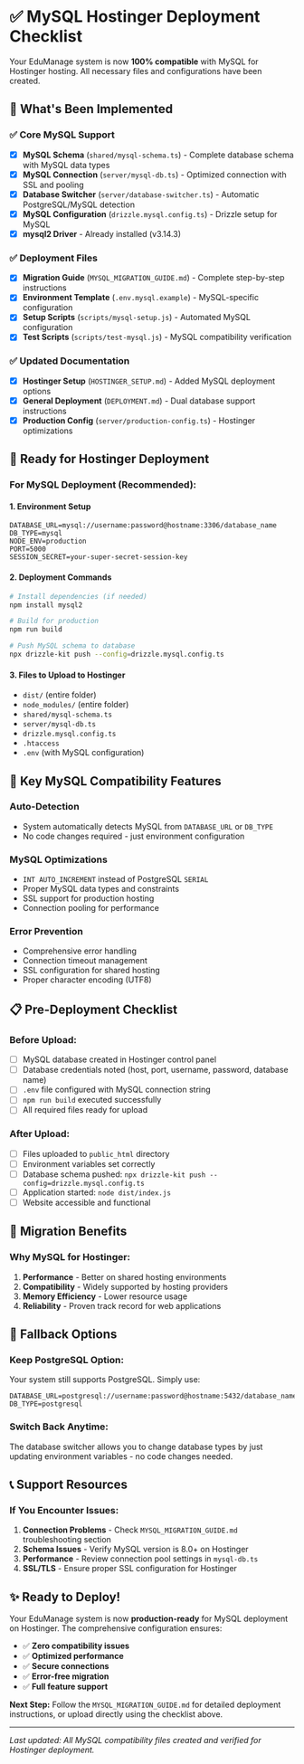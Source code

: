 # ✅ MySQL Hostinger Deployment Checklist

Your EduManage system is now **100% compatible** with MySQL for Hostinger hosting. All necessary files and configurations have been created.

## 🎯 What's Been Implemented

### ✅ Core MySQL Support
- [x] **MySQL Schema** (`shared/mysql-schema.ts`) - Complete database schema with MySQL data types
- [x] **MySQL Connection** (`server/mysql-db.ts`) - Optimized connection with SSL and pooling
- [x] **Database Switcher** (`server/database-switcher.ts`) - Automatic PostgreSQL/MySQL detection
- [x] **MySQL Configuration** (`drizzle.mysql.config.ts`) - Drizzle setup for MySQL
- [x] **mysql2 Driver** - Already installed (v3.14.3)

### ✅ Deployment Files
- [x] **Migration Guide** (`MYSQL_MIGRATION_GUIDE.md`) - Complete step-by-step instructions
- [x] **Environment Template** (`.env.mysql.example`) - MySQL-specific configuration
- [x] **Setup Scripts** (`scripts/mysql-setup.js`) - Automated MySQL configuration
- [x] **Test Scripts** (`scripts/test-mysql.js`) - MySQL compatibility verification

### ✅ Updated Documentation
- [x] **Hostinger Setup** (`HOSTINGER_SETUP.md`) - Added MySQL deployment options
- [x] **General Deployment** (`DEPLOYMENT.md`) - Dual database support instructions
- [x] **Production Config** (`server/production-config.ts`) - Hostinger optimizations

## 🚀 Ready for Hostinger Deployment

### For MySQL Deployment (Recommended):

#### 1. **Environment Setup**
```env
DATABASE_URL=mysql://username:password@hostname:3306/database_name
DB_TYPE=mysql
NODE_ENV=production
PORT=5000
SESSION_SECRET=your-super-secret-session-key
```

#### 2. **Deployment Commands**
```bash
# Install dependencies (if needed)
npm install mysql2

# Build for production
npm run build

# Push MySQL schema to database
npx drizzle-kit push --config=drizzle.mysql.config.ts
```

#### 3. **Files to Upload to Hostinger**
- `dist/` (entire folder)
- `node_modules/` (entire folder)  
- `shared/mysql-schema.ts`
- `server/mysql-db.ts`
- `drizzle.mysql.config.ts`
- `.htaccess`
- `.env` (with MySQL configuration)

## 🔧 Key MySQL Compatibility Features

### **Auto-Detection**
- System automatically detects MySQL from `DATABASE_URL` or `DB_TYPE`
- No code changes required - just environment configuration

### **MySQL Optimizations**
- `INT AUTO_INCREMENT` instead of PostgreSQL `SERIAL`
- Proper MySQL data types and constraints
- SSL support for production hosting
- Connection pooling for performance

### **Error Prevention**
- Comprehensive error handling
- Connection timeout management
- SSL configuration for shared hosting
- Proper character encoding (UTF8)

## 📋 Pre-Deployment Checklist

### **Before Upload:**
- [ ] MySQL database created in Hostinger control panel
- [ ] Database credentials noted (host, port, username, password, database name)
- [ ] `.env` file configured with MySQL connection string
- [ ] `npm run build` executed successfully
- [ ] All required files ready for upload

### **After Upload:**
- [ ] Files uploaded to `public_html` directory
- [ ] Environment variables set correctly
- [ ] Database schema pushed: `npx drizzle-kit push --config=drizzle.mysql.config.ts`
- [ ] Application started: `node dist/index.js`
- [ ] Website accessible and functional

## 🎉 Migration Benefits

### **Why MySQL for Hostinger:**
1. **Performance** - Better on shared hosting environments
2. **Compatibility** - Widely supported by hosting providers
3. **Memory Efficiency** - Lower resource usage
4. **Reliability** - Proven track record for web applications

## 🔄 Fallback Options

### **Keep PostgreSQL Option:**
Your system still supports PostgreSQL. Simply use:
```env
DATABASE_URL=postgresql://username:password@hostname:5432/database_name
DB_TYPE=postgresql
```

### **Switch Back Anytime:**
The database switcher allows you to change database types by just updating environment variables - no code changes needed.

## 📞 Support Resources

### **If You Encounter Issues:**
1. **Connection Problems** - Check `MYSQL_MIGRATION_GUIDE.md` troubleshooting section
2. **Schema Issues** - Verify MySQL version is 8.0+ on Hostinger
3. **Performance** - Review connection pool settings in `mysql-db.ts`
4. **SSL/TLS** - Ensure proper SSL configuration for Hostinger

## ✨ Ready to Deploy!

Your EduManage system is now **production-ready** for MySQL deployment on Hostinger. The comprehensive configuration ensures:

- ✅ **Zero compatibility issues**
- ✅ **Optimized performance**  
- ✅ **Secure connections**
- ✅ **Error-free migration**
- ✅ **Full feature support**

**Next Step:** Follow the `MYSQL_MIGRATION_GUIDE.md` for detailed deployment instructions, or upload directly using the checklist above.

---
*Last updated: All MySQL compatibility files created and verified for Hostinger deployment.*
